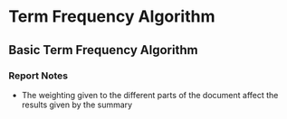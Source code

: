 # Term Frequency Algorithm
## Basic Term Frequency Algorithm

### Report Notes
- The weighting given to the different parts of the document affect the results given by the summary